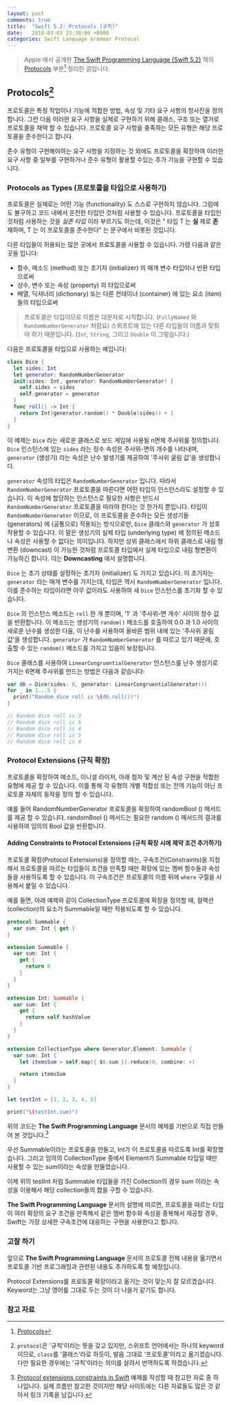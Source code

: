 ```yaml
---
layout: post
comments: true
title:  "Swift 5.2: Protocols (규칙)"
date:   2016-03-03 23:30:00 +0900
categories: Swift Language Grammar Protocol
---
```


> Apple 에서 공개한 [The Swift Programming Language (Swift 5.2)](https://docs.swift.org/swift-book/) 책의 [Protocols](https://docs.swift.org/swift-book/LanguageGuide/Protocols.html#) 부분[^Protocols] 정리한 글입니다.

## Protocols[^Protocol]

프로토콜은 특정 작업이나 기능에 적합한 방법, 속성 및 기타 요구 사항의 청사진을 정의합니다. 그런 다음 이러한 요구 사항을 실제로 구현하기 위해 클래스, 구조 또는 열거로 프로토콜을 채택 할 수 있습니다. 프로토콜 요구 사항을 충족하는 모든 유형은 해당 프로토콜을 준수한다고 합니다.

준수 유형이 구현해야하는 요구 사항을 지정하는 것 외에도 프로토콜을 확장하여 이러한 요구 사항 중 일부를 구현하거나 준수 유형이 활용할 수있는 추가 기능을 구현할 수 있습니다.

### Protocols as Types (프로토콜을 타입으로 사용하기)

프로토콜은 실제로는 어떤 기능 (functionality) 도 스스로 구현하지 않습니다. 그럼에도 불구하고 코드 내에서 온전한 타입인 것처럼 사용할 수 있습니다. 프로토콜을 타입인 것처럼 사용하는 것을 _실존 타입_ 이라 부르기도 하는데, 이것은 " 타입 T 는 **실** 제로 **존** 재하며, T 는 이 프로토콜을 준수한다" 는 문구에서 비롯된 것입니다.

다른 타입들이 허용되는 많은 곳에서 프로토콜을 사용할 수 있습니다. 가령 다음과 같은 곳들 입니다:

* 함수, 메소드 (method) 또는 초기자 (initializer) 의 매개 변수 타입이나 반환 타입으로써
* 상수, 변수 또는 속성 (property) 의 타입으로써
* 배열, 딕셔너리 (dictionary) 또는 다른 컨테이너 (container) 에 있는 요소 (item) 들의 타입으로써

> 프로토콜은 타입이므로 이름은 대문자로 시작합니다. (`FullyNamed` 와 `RandomNumberGenerator` 처럼요) 스위프트에 있는 다른 타입들의 이름과 맞춰야 하기 때문입니다. (`Int`, `String`, 그리고 `Double` 이 그렇습니다.)

다음은 프로토콜을 타입으로 사용하는 예입니다:

```swift
class Dice {
  let sides: Int
  let generator: RandomNumberGenerator
  init(sides: Int, generator: RandomNumberGenerator) {
    self.sides = sides
    self.generator = generator
  }
  func roll() -> Int {
    return Int(generator.random() * Double(sides)) + 1
  }
}
```

이 예제는 `Dice` 라는 새로운 클래스로 보드 게임에 사용될 n면체 주사위를 정의합니다. `Dice` 인스턴스에 있는 `sides` 라는 정수 속성은 주사위-면의 개수를 나타내며, `generator` (생성기) 라는 속성은 난수 발생기를 제공하여 '주사위 굴림 값'을 생성합니다.

`generator` 속성의 타입은 `RandomNumberGenerator` 입니다. 따라서 `RandomNumberGenerator` 프로토콜을 따른다면 어떤 타입의 인스턴스라도 설정할 수 있습니다. 이 속성에 할당하는 인스턴스로 필요한 사항은 반드시 `RandomNumberGenerator` 프로토콜을 따라야 한다는 것 한가지 뿐입니다. 타입이  `RandomNumberGenerator` 이므로, 이 프로토콜을 준수하는 모든 생성기들 (generators) 에 (공통으로) 적용되는 방식으로만, `Dice` 클래스와 `generator` 가 상호 작용할 수 있습니다. 이 말은 생성기의 실제 타입 (underlying type) 에 정의된 메소드나 속성은 사용할 수 없다는 의미입니다. 하지만 상위 클래스에서 하위 클래스로 내림 형변환 (downcast) 이 가능한 것처럼 프로토콜 타입에서 실제 타입으로 내림 형변환이 가능하긴 합니다. 이는 **Downcasting** 에서 설명합니다.

`Dice` 는 초기 상태를 설정하는 초기자 (initializer) 도 가지고 있습니다. 이 초기자는 `generator` 라는 매개 변수를 가지는데, 타입은 역시  `RandomNumberGenerator` 입니다. 이를 준수하는 타입이라면 아무 값이라도 사용하여 새 `Dice` 인스턴스를 초기화 할 수 있습니다.

`Dice` 의 인스턴스 메소드는 `roll` 한 개 뿐이며, '1' 과 '주사위-면 개수' 사이의 정수 값을 반환합니다. 이 메소드는 생성기의 `random()` 메소드를 호출하여 0.0 과 1.0 사이의 새로운 난수를 생성한 다음, 이 난수를 사용하여 올바른 범위 내에 있는 '주사위 굴림 값'을 생성합니다. `generator` 가 `RandomNumberGenerator` 를 따르고 있기 때문에, 호출할 수 있는 `random()` 메소드를 가지고 있음이 보장됩니다.

`Dice` 클래스를 사용하여 `LinearCongruentialGenerator` 인스턴스를 난수 생성기로 가지는 6면체 주사위를 만드는 방법은 다음과 같습니다:

```swift
var d6 = Dice(sides: 6, generator: LinearCongruentialGenerator())
for _ in 1...5 {
  print("Random dice roll is \(d6.roll())")
}

// Random dice roll is 3
// Random dice roll is 5
// Random dice roll is 4
// Random dice roll is 5
// Random dice roll is 4
```

### Protocol Extensions (규칙 확장)

프로토콜을 확장하여 메소드, 이니셜 라이저, 아래 첨자 및 계산 된 속성 구현을 적합한 유형에 제공 할 수 있습니다. 이를 통해 각 유형의 개별 적합성 또는 전역 기능이 아닌 프로토콜 자체의 동작을 정의 할 수 있습니다.

예를 들어 RandomNumberGenerator 프로토콜을 확장하여 randomBool () 메서드를 제공 할 수 있습니다. randomBool () 메서드는 필요한 random () 메서드의 결과를 사용하여 임의의 Bool 값을 반환합니다.

#### Adding Constraints to Protocol Extensions (규칙 확장 시에 제약 조건 추가하기)

프로토콜 확장(Protocol Extensions)을 정의할 때는, 구속조건(Constraints)을 지정해서 프로토콜을 따르는 타입들이 조건을 만족할 때만 확장에 있는 멤버 함수들과 속성들을 사용하도록 할 수 있습니다. 이 구속조건은 프로토콜의 이름 뒤에 `where` 구절을 사용해서 붙일 수 있습니다.

예를 들면, 아래 예제와 같이 CollectionType 프로토콜에 확장을 정의할 때, 컬랙션(collection)의 요소가 Summable일 때만 적용되도록 할 수 있습니다.

```swift
protocol Summable {
  var sum: Int { get }
}

extension Summable {
  var sum: Int {
    get {
      return 0
    }
  }
}

extension Int: Summable {
  var sum: Int {
    get {
      return self.hashValue
    }
  }
}

extension CollectionType where Generator.Element: Summable {
  var sum: Int {
    let itemsSum = self.map({ $0.sum }).reduce(0, combine: +)

    return itemsSum
  }
}

let testInt = [1, 2, 3, 4, 5]

print("\(testInt.sum)")
```

위의 코드는 **The Swift Programming Language** 문서의 예제를 기반으로 직접 만들어 본 것입니다.[^code-samples]

우선 Summable이라는 프로토콜을 만들고, Int가 이 프로토콜을 따르도록 Int를 확장했습니다. 그리고 임의의 CollectionType 중에서 Element가 Summable 타입일 때만 사용할 수 있는 sum이라는 속성을 만들었습니다.

이제 위의 testInt 처럼 Summable 타입들을 가진 Collection의 경우 sum 이라는 속성을 이용해서 해당 collection들의 합을 구할 수 있습니다.

**The Swift Programming Language** 문서의 설명에 따르면, 프로토콜을 따르는 타입이 여러 확장의 요구 조건을 만족해서 같은 멤버 함수와 속성을 중복해서 제공할 경우, Swift는 가장 상세한 구속조건에 대응하는 구현을 사용한다고 합니다.


### 고찰 하기

앞으로 **The Swift Programming Language** 문서의 프로토콜 전체 내용을 옮기면서 프로토콜 기반 프로그래밍과 관련된 내용도 추가하도록 할 예정입니다.

Protocol Extensions를 프로토콜 확장이라고 옮기는 것이 맞는지 잘 모르겠습니다. Keyword는 그냥 영어를 그대로 두는 것이 더 나을거 같기도 합니다.  


### 참고 자료

[^Protocol]: `protocol`은 '규칙'이라는 뜻을 갖고 있지만, 스위프트 언어에서는 하나의 keyword 이므로, `class`를 '클래스'라로 하듯이, 발음 그대로 '프로토콜'이라고 옮기겠습니다. 다만 필요한 경우에는 '규칙'이라는 의미를 살려서 번역하도록 하겠습니다.

[^Protocols]: [Protocols](https://docs.swift.org/swift-book/LanguageGuide/Protocols.html#)

[^POP]: [Protocol Oriented Programming](https://developer.apple.com/videos/play/wwdc2015/408/)

[^RayWenderlich]: [Introducing Protocol-Oriented Programming in Swift 2](https://www.raywenderlich.com/109156/introducing-protocol-oriented-programming-in-swift-2)

[^code-samples]: [Protocol extensions constraints in Swift](http://www.code-samples.ru/node/209) 예제를 작성할 때 참고한 자료 중 하나입니다. 실제 흐름만 참고한 것이지만 해당 사이트에는 다른 자료들도 많은 것 같아서 링크 기록을 남깁니다.
